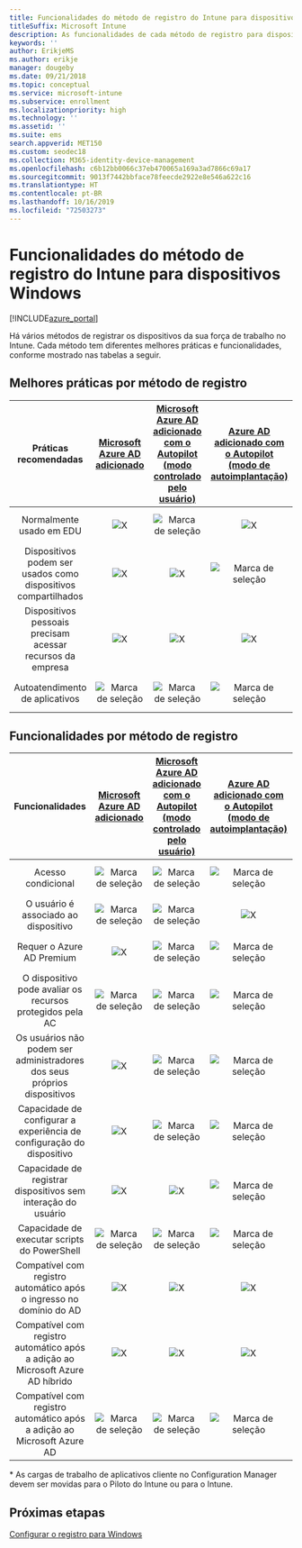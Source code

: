 ```yaml
---
title: Funcionalidades do método de registro do Intune para dispositivos Windows
titleSuffix: Microsoft Intune
description: As funcionalidades de cada método de registro para dispositivos Windows.
keywords: ''
author: ErikjeMS
ms.author: erikje
manager: dougeby
ms.date: 09/21/2018
ms.topic: conceptual
ms.service: microsoft-intune
ms.subservice: enrollment
ms.localizationpriority: high
ms.technology: ''
ms.assetid: ''
ms.suite: ems
search.appverid: MET150
ms.custom: seodec18
ms.collection: M365-identity-device-management
ms.openlocfilehash: c6b12bb0066c37eb470065a169a3ad7866c69a17
ms.sourcegitcommit: 9013f7442bbface78feecde2922e8e546a622c16
ms.translationtype: HT
ms.contentlocale: pt-BR
ms.lasthandoff: 10/16/2019
ms.locfileid: "72503273"
---
```

# <a name="intune-enrollment-method-capabilities-for-windows-devices"></a>Funcionalidades do método de registro do Intune para dispositivos Windows
[!INCLUDE[azure_portal](../includes/azure_portal.md)]

Há vários métodos de registrar os dispositivos da sua força de trabalho no Intune. Cada método tem diferentes melhores práticas e funcionalidades, conforme mostrado nas tabelas a seguir.

## <a name="best-practices-by-enrollment-method"></a>Melhores práticas por método de registro
| **Práticas recomendadas** | **[Microsoft Azure AD adicionado](windows-enroll.md#enable-windows-10-automatic-enrollment)**|**[Microsoft Azure AD adicionado com o Autopilot (modo controlado pelo usuário)](enrollment-autopilot.md)** |**[Azure AD adicionado com o Autopilot (modo de autoimplantação)](enrollment-autopilot.md)** |**[Em massa](windows-bulk-enroll.md)**|**[DEM](device-enrollment-manager-enroll.md)** | **[BYOD](device-enrollment.md#bring-your-own-device)** | **[GPO](https://docs.microsoft.com/windows/client-management/mdm/enroll-a-windows-10-device-automatically-using-group-policy)** | **[Cogerenciamento](https://docs.microsoft.com/sccm/core/clients/manage/co-management-overview)** |
|:---:|:---:|:---:|:---:|:---:|:---:|:---:|:---:|:---:|
|Normalmente usado em EDU|![X](./media/enrollment-method-capab/xmark.png)|![Marca de seleção](./media/enrollment-method-capab/checkmark.png)|![X](./media/enrollment-method-capab/xmark.png)|![Marca de seleção](./media/enrollment-method-capab/checkmark.png)|![Marca de seleção](./media/enrollment-method-capab/checkmark.png)|![X](./media/enrollment-method-capab/xmark.png)|![X](./media/enrollment-method-capab/xmark.png)|![X](./media/enrollment-method-capab/xmark.png)|
|Dispositivos podem ser usados como dispositivos compartilhados|![X](./media/enrollment-method-capab/xmark.png)|![X](./media/enrollment-method-capab/xmark.png)|![Marca de seleção](./media/enrollment-method-capab/checkmark.png)|![Marca de seleção](./media/enrollment-method-capab/checkmark.png)|![Marca de seleção](./media/enrollment-method-capab/checkmark.png)|![X](./media/enrollment-method-capab/xmark.png)|![X](./media/enrollment-method-capab/xmark.png)|![X](./media/enrollment-method-capab/xmark.png)|
|Dispositivos pessoais precisam acessar recursos da empresa|![X](./media/enrollment-method-capab/xmark.png)|![X](./media/enrollment-method-capab/xmark.png)|![X](./media/enrollment-method-capab/xmark.png)|![X](./media/enrollment-method-capab/xmark.png)|![X](./media/enrollment-method-capab/xmark.png)|![Marca de seleção](./media/enrollment-method-capab/checkmark.png)|![X](./media/enrollment-method-capab/xmark.png)|![X](./media/enrollment-method-capab/xmark.png)|
|Autoatendimento de aplicativos|![Marca de seleção](./media/enrollment-method-capab/checkmark.png)|![Marca de seleção](./media/enrollment-method-capab/checkmark.png)|![Marca de seleção](./media/enrollment-method-capab/checkmark.png)|![X](./media/enrollment-method-capab/xmark.png)|![X](./media/enrollment-method-capab/xmark.png)|![Marca de seleção](./media/enrollment-method-capab/checkmark.png)|![Marca de seleção](./media/enrollment-method-capab/checkmark.png)|![Marca de seleção](./media/enrollment-method-capab/checkmark.png)|

## <a name="capabilities-by-enrollment-method"></a>Funcionalidades por método de registro

| **Funcionalidades** | **[Microsoft Azure AD adicionado](windows-enroll.md#enable-windows-10-automatic-enrollment)**|**[Microsoft Azure AD adicionado com o Autopilot (modo controlado pelo usuário)](enrollment-autopilot.md)** |**[Azure AD adicionado com o Autopilot (modo de autoimplantação)](enrollment-autopilot.md)** |**[Em massa](windows-bulk-enroll.md)**|**[DEM](device-enrollment-manager-enroll.md)** | **[BYOD](device-enrollment.md#bring-your-own-device)** | **[GPO](https://docs.microsoft.com/windows/client-management/mdm/enroll-a-windows-10-device-automatically-using-group-policy)** | **[Cogerenciamento](https://docs.microsoft.com/sccm/core/clients/manage/co-management-overview)** |
|:---:|:---:|:---:|:---:|:---:|:---:|:---:|:---:|:---:|
|Acesso condicional                                      |![Marca de seleção](./media/enrollment-method-capab/checkmark.png)|![Marca de seleção](./media/enrollment-method-capab/checkmark.png)|![Marca de seleção](./media/enrollment-method-capab/checkmark.png)|![X](./media/enrollment-method-capab/xmark.png)|![X](./media/enrollment-method-capab/xmark.png)|![Marca de seleção](./media/enrollment-method-capab/checkmark.png)|![Marca de seleção](./media/enrollment-method-capab/checkmark.png)|![Marca de seleção](./media/enrollment-method-capab/checkmark.png)|
|O usuário é associado ao dispositivo                    |![Marca de seleção](./media/enrollment-method-capab/checkmark.png)|![Marca de seleção](./media/enrollment-method-capab/checkmark.png)|![X](./media/enrollment-method-capab/xmark.png)|![X](./media/enrollment-method-capab/xmark.png)|![X](./media/enrollment-method-capab/xmark.png)|![Marca de seleção](./media/enrollment-method-capab/checkmark.png)|![Marca de seleção](./media/enrollment-method-capab/checkmark.png)|![Marca de seleção](./media/enrollment-method-capab/checkmark.png)|
|Requer o Azure AD Premium                               |![X](./media/enrollment-method-capab/xmark.png)|![Marca de seleção](./media/enrollment-method-capab/checkmark.png)|![Marca de seleção](./media/enrollment-method-capab/checkmark.png)|![Marca de seleção](./media/enrollment-method-capab/checkmark.png)|![X](./media/enrollment-method-capab/xmark.png)|![X](./media/enrollment-method-capab/xmark.png)|![Marca de seleção](./media/enrollment-method-capab/checkmark.png)|![Marca de seleção](./media/enrollment-method-capab/checkmark.png)|
|O dispositivo pode avaliar os recursos protegidos pela AC             |![Marca de seleção](./media/enrollment-method-capab/checkmark.png)|![Marca de seleção](./media/enrollment-method-capab/checkmark.png)|![Marca de seleção](./media/enrollment-method-capab/checkmark.png)|![Marca de seleção](./media/enrollment-method-capab/checkmark.png)|![X](./media/enrollment-method-capab/xmark.png)|![Marca de seleção](./media/enrollment-method-capab/checkmark.png)|![Marca de seleção](./media/enrollment-method-capab/checkmark.png)|![Marca de seleção](./media/enrollment-method-capab/checkmark.png)|
|Os usuários não podem ser administradores dos seus próprios dispositivos               |![X](./media/enrollment-method-capab/xmark.png)|![Marca de seleção](./media/enrollment-method-capab/checkmark.png)|![Marca de seleção](./media/enrollment-method-capab/checkmark.png)|![Marca de seleção](./media/enrollment-method-capab/checkmark.png)|![X](./media/enrollment-method-capab/xmark.png)|![X](./media/enrollment-method-capab/xmark.png)|![X](./media/enrollment-method-capab/xmark.png)|![X](./media/enrollment-method-capab/xmark.png)|
|Capacidade de configurar a experiência de configuração do dispositivo        |![X](./media/enrollment-method-capab/xmark.png)|![Marca de seleção](./media/enrollment-method-capab/checkmark.png)|![Marca de seleção](./media/enrollment-method-capab/checkmark.png)|![X](./media/enrollment-method-capab/xmark.png)|![X](./media/enrollment-method-capab/xmark.png)|![X](./media/enrollment-method-capab/xmark.png)|![X](./media/enrollment-method-capab/xmark.png)|![X](./media/enrollment-method-capab/xmark.png)|
|Capacidade de registrar dispositivos sem interação do usuário      |![X](./media/enrollment-method-capab/xmark.png)|![X](./media/enrollment-method-capab/xmark.png)|![Marca de seleção](./media/enrollment-method-capab/checkmark.png)|![Marca de seleção](./media/enrollment-method-capab/checkmark.png)|![Marca de seleção](./media/enrollment-method-capab/checkmark.png)|![X](./media/enrollment-method-capab/xmark.png)|![Marca de seleção](./media/enrollment-method-capab/checkmark.png)|![Marca de seleção](./media/enrollment-method-capab/checkmark.png)|
|Capacidade de executar scripts do PowerShell                       |![Marca de seleção](./media/enrollment-method-capab/checkmark.png)|![Marca de seleção](./media/enrollment-method-capab/checkmark.png)|![Marca de seleção](./media/enrollment-method-capab/checkmark.png)|![Marca de seleção](./media/enrollment-method-capab/checkmark.png)|![Marca de seleção](./media/enrollment-method-capab/checkmark.png)|![X](./media/enrollment-method-capab/xmark.png)|![X](./media/enrollment-method-capab/xmark.png)|![X](./media/enrollment-method-capab/checkmark.png)\*| 
|Compatível com registro automático após o ingresso no domínio do AD      |![X](./media/enrollment-method-capab/xmark.png)|![X](./media/enrollment-method-capab/xmark.png)|![X](./media/enrollment-method-capab/xmark.png)|![X](./media/enrollment-method-capab/xmark.png)|![X](./media/enrollment-method-capab/xmark.png)|![X](./media/enrollment-method-capab/xmark.png)|![Marca de seleção](./media/enrollment-method-capab/checkmark.png)|![Marca de seleção](./media/enrollment-method-capab/checkmark.png)|
|Compatível com registro automático após a adição ao Microsoft Azure AD híbrido|![X](./media/enrollment-method-capab/xmark.png)|![X](./media/enrollment-method-capab/xmark.png)|![X](./media/enrollment-method-capab/xmark.png)|![X](./media/enrollment-method-capab/xmark.png)|![X](./media/enrollment-method-capab/xmark.png)|![X](./media/enrollment-method-capab/xmark.png)|![Marca de seleção](./media/enrollment-method-capab/checkmark.png)|![Marca de seleção](./media/enrollment-method-capab/checkmark.png)|
|Compatível com registro automático após a adição ao Microsoft Azure AD       |![Marca de seleção](./media/enrollment-method-capab/checkmark.png)|![Marca de seleção](./media/enrollment-method-capab/checkmark.png)|![Marca de seleção](./media/enrollment-method-capab/checkmark.png)|![Marca de seleção](./media/enrollment-method-capab/checkmark.png)|![Marca de seleção](./media/enrollment-method-capab/checkmark.png)|![Marca de seleção](./media/enrollment-method-capab/checkmark.png)|![X](./media/enrollment-method-capab/xmark.png)|![X](./media/enrollment-method-capab/xmark.png)|

\* As cargas de trabalho de aplicativos cliente no Configuration Manager devem ser movidas para o Piloto do Intune ou para o Intune.

## <a name="next-steps"></a>Próximas etapas

[Configurar o registro para Windows](windows-enroll.md)

